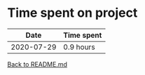 Time spent on project
=====================

| Date       | Time spent   |
| ---------- | ------------ |
| 2020-07-29 | 0.9 hours    |

[Back to README.md](README.md)
